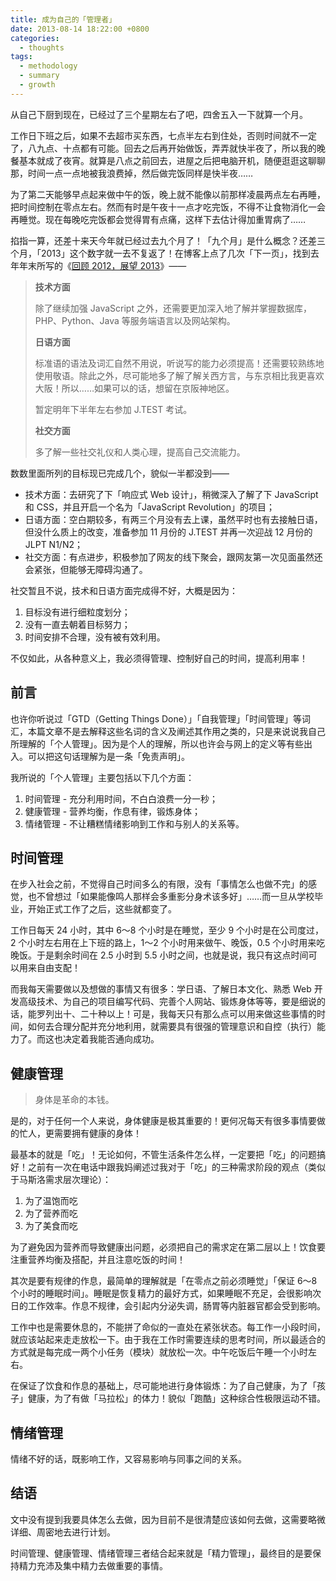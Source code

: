 ```yaml
---
title: 成为自己的「管理者」
date: 2013-08-14 18:22:00 +0800
categories:
  - thoughts
tags:
  - methodology
  - summary
  - growth
---
```

从自己下厨到现在，已经过了三个星期左右了吧，四舍五入一下就算一个月。

工作日下班之后，如果不去超市买东西，七点半左右到住处，否则时间就不一定了，八九点、十点都有可能。回去之后再开始做饭，弄弄就快半夜了，所以我的晚餐基本就成了夜宵。就算是八点之前回去，进屋之后把电脑开机，随便逛逛这聊聊那，时间一点一点地被我浪费掉，然后做完饭同样是快半夜……

为了第二天能够早点起来做中午的饭，晚上就不能像以前那样凌晨两点左右再睡，把时间控制在零点左右。然而有时是午夜十一点才吃完饭，不得不让食物消化一会再睡觉。现在每晚吃完饭都会觉得胃有点痛，这样下去估计得加重胃病了……

掐指一算，还差十来天今年就已经过去九个月了！「九个月」是什么概念？还差三个月，「2013」这个数字就一去不复返了！在博客上点了几次「下一页」，找到去年年末所写的《[回顾 2012，展望 2013](/posts/summary-of-2012/)》——

> <b>技术方面</b>
>
> 除了继续加强 JavaScript 之外，还需要更加深入地了解并掌握数据库，PHP、Python、Java 等服务端语言以及网站架构。
>
> <b>日语方面</b>
>
> 标准语的语法及词汇自然不用说，听说写的能力必须提高！还需要较熟练地使用敬语。除此之外，尽可能地多了解了解关西方言，与东京相比我更喜欢大阪！所以……如果可以的话，想留在京阪神地区。
>
> 暂定明年下半年左右参加 J.TEST 考试。
>
> <b>社交方面</b>
>
> 多了解一些社交礼仪和人类心理，提高自己交流能力。

数数里面所列的目标现已完成几个，貌似一半都没到——

* 技术方面：去研究了下「响应式 Web 设计」，稍微深入了解了下 JavaScript 和 CSS，并且开启一个名为「JavaScript Revolution」的项目；
* 日语方面：空白期较多，有两三个月没有去上课，虽然平时也有去接触日语，但没什么质上的改变，准备参加 11 月份的 J.TEST 并再一次迎战 12 月份的 JLPT N1/N2；
* 社交方面：有点进步，积极参加了网友的线下聚会，跟网友第一次见面虽然还会紧张，但能够无障碍沟通了。

社交暂且不说，技术和日语方面完成得不好，大概是因为：

1. 目标没有进行细粒度划分；
2. 没有一直去朝着目标努力；
3. 时间安排不合理，没有被有效利用。

不仅如此，从各种意义上，我必须得管理、控制好自己的时间，提高利用率！

## 前言

也许你听说过「GTD（Getting Things Done）」「自我管理」「时间管理」等词汇，本篇文章不是去解释这些名词的含义及阐述其作用之类的，只是来说说我自己所理解的「个人管理」。因为是个人的理解，所以也许会与网上的定义等有些出入。可以把这句话理解为是一条「免责声明」。

我所说的「个人管理」主要包括以下几个方面：

1. 时间管理 - 充分利用时间，不白白浪费一分一秒；
2. 健康管理 - 营养均衡，作息有律，锻炼身体；
3. 情绪管理 - 不让糟糕情绪影响到工作和与别人的关系等。

## 时间管理

在步入社会之前，不觉得自己时间多么的有限，没有「事情怎么也做不完」的感觉，也不曾想过「如果能像鸣人那样会多重影分身术该多好」……而一旦从学校毕业，开始正式工作了之后，这些就都变了。

工作日每天 24 小时，其中 6～8 个小时是在睡觉，至少 9 个小时是在公司度过，2 个小时左右用在上下班的路上，1～2 个小时用来做午、晚饭，0.5 个小时用来吃晚饭。于是剩余时间在 2.5 小时到 5.5 小时之间，也就是说，我只有这点时间可以用来自由支配！

而我每天需要做以及想做的事情又有很多：学日语、了解日本文化、熟悉 Web 开发高级技术、为自己的项目编写代码、完善个人网站、锻炼身体等等，要是细说的话，能罗列出十、二十种以上！可是，我每天只有那么点可以用来做这些事情的时间，如何去合理分配并充分地利用，就需要具有很强的管理意识和自控（执行）能力了。而这也决定着我能否通向成功。

## 健康管理

> 身体是革命的本钱。

是的，对于任何一个人来说，身体健康是极其重要的！更何况每天有很多事情要做的忙人，更需要拥有健康的身体！

最基本的就是「吃」！无论如何，不管生活条件怎么样，一定要把「吃」的问题搞好！之前有一次在电话中跟我妈阐述过我对于「吃」的三种需求阶段的观点（类似于马斯洛需求层次理论）：

1. 为了温饱而吃
2. 为了营养而吃
3. 为了美食而吃

为了避免因为营养而导致健康出问题，必须把自己的需求定在第二层以上！饮食要注重营养均衡及搭配，并且注意吃饭的时间！

其次是要有规律的作息，最简单的理解就是「在零点之前必须睡觉」「保证 6～8 个小时的睡眠时间」。睡眠是恢复精力的最好方式，如果睡眠不充足，会很影响次日的工作效率。作息不规律，会引起内分泌失调，肠胃等内脏器官都会受到影响。

工作中也是需要休息的，不能拼了命似的一直处在紧张状态。每工作一小段时间，就应该站起来走走放松一下。由于我在工作时需要连续的思考时间，所以最适合的方式就是每完成一两个小任务（模块）就放松一次。中午吃饭后午睡一个小时左右。

在保证了饮食和作息的基础上，尽可能地进行身体锻炼：为了自己健康，为了「孩子」健康，为了有做「马拉松」的体力！貌似「跑酷」这种综合性极限运动不错。

## 情绪管理

情绪不好的话，既影响工作，又容易影响与同事之间的关系。

## 结语

文中没有提到我要具体怎么去做，因为目前不是很清楚应该如何去做，这需要略微详细、周密地去进行计划。

时间管理、健康管理、情绪管理三者结合起来就是「精力管理」，最终目的是要保持精力充沛及集中精力去做重要的事情。
